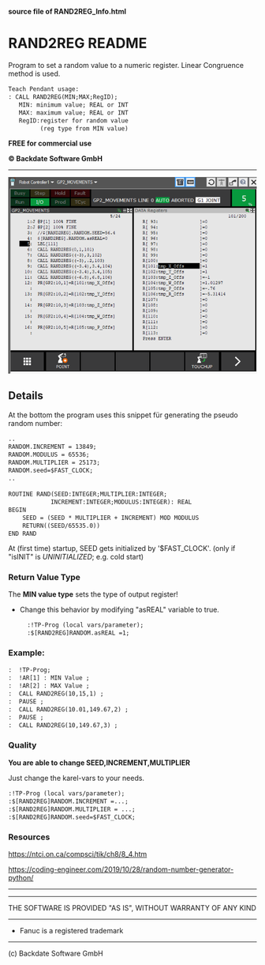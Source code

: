 **source file of RAND2REG_Info.html**
# RAND2REG README
Program to set a random value to a numeric register.
Linear Congruence method is used. 
	
    Teach Pendant usage:
	: CALL RAND2REG(MIN;MAX;RegID);
	   MIN: minimum value; REAL or INT
	   MAX: maximum value; REAL or INT
	   RegID:register for random value 
	         (reg type from MIN value)

**FREE for commercial use**

**© Backdate Software GmbH**

---

![Random_Simple.gif](./assets/Random_Simple.gif)

## Details

At the bottom the program uses this snippet für generating the pseudo random number:
    
    ..
    RANDOM.INCREMENT = 13849;
    RANDOM.MODULUS = 65536;
    RANDOM.MULTIPLIER = 25173;
    RANDOM.seed=$FAST_CLOCK;
    ..

    ROUTINE RAND(SEED:INTEGER;MULTIPLIER:INTEGER;
				INCREMENT:INTEGER;MODULUS:INTEGER): REAL
    BEGIN
        SEED = (SEED * MULTIPLIER + INCREMENT) MOD MODULUS
        RETURN((SEED/65535.0))
    END RAND

At (first time) startup, SEED gets initialized by '$FAST_CLOCK'. (only if "isINIT" is *UNINITIALIZED*; e.g. cold start)


### Return Value Type
The **MIN value type** sets the type of output register!
* Change this behavior by modifying "asREAL" variable to true.

        :!TP-Prog (local vars/parameter);
        :$[RAND2REG]RANDOM.asREAL =1;



### Example:
    :  !TP-Prog;
    :  !AR[1] : MIN Value ;
    :  !AR[2] : MAX Value ;
    :  CALL RAND2REG(10,15,1) ;
    :  PAUSE ;
    :  CALL RAND2REG(10.01,149.67,2) ;
    :  PAUSE ;
    :  CALL RAND2REG(10,149.67,3) ;

### Quality
**You are able to change SEED,INCREMENT,MULTIPLIER**

Just change the karel-vars to your needs.

    :!TP-Prog (local vars/parameter);
    :$[RAND2REG]RANDOM.INCREMENT =...;
    :$[RAND2REG]RANDOM.MULTIPLIER = ...;
    :$[RAND2REG]RANDOM.seed=$FAST_CLOCK;


### Resources 
https://ntci.on.ca/compsci/tik/ch8/8_4.htm

https://coding-engineer.com/2019/10/28/random-number-generator-python/


---
---

THE SOFTWARE IS PROVIDED "AS IS", WITHOUT WARRANTY OF ANY KIND

---
- Fanuc is a registered trademark
---
  (c) Backdate Software GmbH
